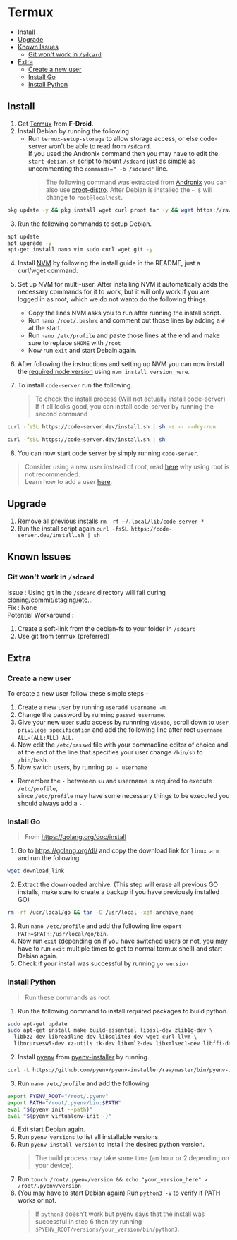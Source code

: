 <!-- START doctoc generated TOC please keep comment here to allow auto update -->
<!-- DON'T EDIT THIS SECTION, INSTEAD RE-RUN doctoc TO UPDATE -->
# Termux

- [Install](#install)
- [Upgrade](#upgrade)
- [Known Issues](#known-issues)
  - [Git won't work in `/sdcard`](#git-wont-work-in-sdcard)
- [Extra](#extra)
  - [Create a new user](#create-a-new-user)
  - [Install Go](#install-go)
  - [Install Python](#install-python)

<!-- END doctoc generated TOC please keep comment here to allow auto update -->

## Install

1. Get [Termux](https://f-droid.org/en/packages/com.termux/) from **F-Droid**.
2. Install Debian by running the following.
   - Run `termux-setup-storage` to allow storage access, or else code-server won't be able to read from `/sdcard`.\
      If you used the Andronix command then you may have to edit the `start-debian.sh` script to mount `/sdcard` just as simple as uncommenting the `command+=" -b /sdcard"` line.
     > The following command was extracted from [Andronix](https://andronix.app/) you can also use [proot-distro](https://github.com/termux/proot-distro).
     > After Debian is installed the `~ $` will change to `root@localhost`.

```bash
pkg update -y && pkg install wget curl proot tar -y && wget https://raw.githubusercontent.com/AndronixApp/AndronixOrigin/master/Installer/Debian/debian.sh -O debian.sh && chmod +x debian.sh && bash debian.sh
```

3. Run the following commands to setup Debian.

```bash
apt update
apt upgrade -y
apt-get install nano vim sudo curl wget git -y
```

4. Install [NVM](https://github.com/nvm-sh/nvm) by following the install guide in the README, just a curl/wget command.
5. Set up NVM for multi-user. After installing NVM it automatically adds the necessary commands for it to work, but it will only work if you are logged in as root; which we do not wanto do the following things.

   - Copy the lines NVM asks you to run after running the install script.
   - Run `nano /root/.bashrc` and comment out those lines by adding a `#` at the start.
   - Run `nano /etc/profile` and paste those lines at the end and make sure to replace `$HOME` with `/root`
   - Now run `exit` and start Debain again.

6. After following the instructions and setting up NVM you can now install the [required node version](https://coder.com/docs/code-server/latest/npm#nodejs-version) using `nvm install version_here`.
7. To install `code-server` run the following.
   > To check the install process (Will not actually install code-server)
   > If it all looks good, you can install code-server by running the second command

```bash
curl -fsSL https://code-server.dev/install.sh | sh -s -- --dry-run
```

```bash
curl -fsSL https://code-server.dev/install.sh | sh
```

8. You can now start code server by simply running `code-server`.

> Consider using a new user instead of root, read [here](https://www.howtogeek.com/124950/htg-explains-why-you-shouldnt-log-into-your-linux-system-as-root/) why using root is not recommended.\
> Learn how to add a user [here](#create-a-new-user).

## Upgrade

1. Remove all previous installs `rm -rf ~/.local/lib/code-server-*`
2. Run the install script again `curl -fsSL https://code-server.dev/install.sh | sh`

## Known Issues

### Git won't work in `/sdcard`

Issue : Using git in the `/sdcard` directory will fail during cloning/commit/staging/etc...\
Fix : None\
Potential Workaround :

1. Create a soft-link from the debian-fs to your folder in `/sdcard`
2. Use git from termux (preferred)

## Extra

### Create a new user

To create a new user follow these simple steps -

1. Create a new user by running `useradd username -m`.
2. Change the password by running `passwd username`.
3. Give your new user sudo access by runnning `visudo`, scroll down to `User privilege specification` and add the following line after root `username ALL=(ALL:ALL) ALL`.
4. Now edit the `/etc/passwd` file with your commadline editor of choice and at the end of the line that specifies your user change `/bin/sh` to `/bin/bash`.
5. Now switch users, by running `su - username`

- Remember the `-` betweeen `su` and username is required to execute `/etc/profile`,\
  since `/etc/profile` may have some necessary things to be executed you should always add a `-`.

### Install Go

> From https://golang.org/doc/install

1. Go to https://golang.org/dl/ and copy the download link for `linux arm` and run the following.

```bash
wget download_link
```

2. Extract the downloaded archive. (This step will erase all previous GO installs, make sure to create a backup if you have previously installed GO)

```bash
rm -rf /usr/local/go && tar -C /usr/local -xzf archive_name
```

3. Run `nano /etc/profile` and add the following line `export PATH=$PATH:/usr/local/go/bin`.
4. Now run `exit` (depending on if you have switched users or not, you may have to run `exit` multiple times to get to normal termux shell) and start Debian again.
5. Check if your install was successful by running `go version`

### Install Python

> Run these commands as root

1. Run the following command to install required packages to build python.

```bash
sudo apt-get update
sudo apt-get install make build-essential libssl-dev zlib1g-dev \
  libbz2-dev libreadline-dev libsqlite3-dev wget curl llvm \
  libncursesw5-dev xz-utils tk-dev libxml2-dev libxmlsec1-dev libffi-dev liblzma-dev
```

2. Install [pyenv](https://github.com/pyenv/pyenv/) from [pyenv-installer](https://github.com/pyenv/pyenv-installer) by running.

```bash
curl -L https://github.com/pyenv/pyenv-installer/raw/master/bin/pyenv-installer | bash
```

3. Run `nano /etc/profile` and add the following

```bash
export PYENV_ROOT="/root/.pyenv"
export PATH="/root/.pyenv/bin:$PATH"
eval "$(pyenv init --path)"
eval "$(pyenv virtualenv-init -)"
```

4. Exit start Debian again.
5. Run `pyenv versions` to list all installable versions.
6. Run `pyenv install version` to install the desired python version.
   > The build process may take some time (an hour or 2 depending on your device).
7. Run `touch /root/.pyenv/version && echo "your_version_here" > /root/.pyenv/version`
8. (You may have to start Debian again) Run `python3 -V` to verify if PATH works or not.
   > If `python3` doesn't work but pyenv says that the install was successful in step 6 then try running `$PYENV_ROOT/versions/your_version/bin/python3`.
